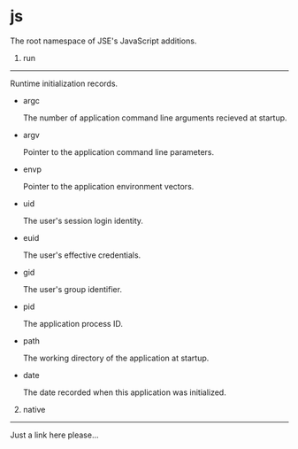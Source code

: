 js
==

The root namespace of JSE's JavaScript additions.
1. run
------

Runtime initialization records.
* argc

	The number of application command line arguments recieved at startup.

* argv

	Pointer to the application command line parameters.

* envp

	Pointer to the application environment vectors.

* uid

	The user's session login identity.

* euid

	The user's effective credentials.
* gid

	The user's group identifier.
* pid

	The application process ID.
* path

	The working directory of the application at startup.

* date

	The date recorded when this application was initialized.
2. native
---------

Just a link here please...